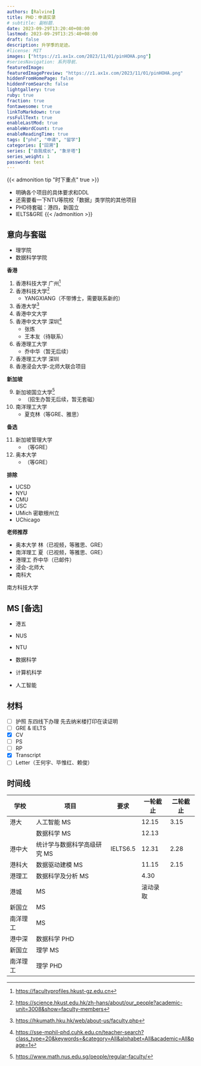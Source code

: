 ```yaml
---
authors: [Ralvine]
title: PHD：申请实录
# subtitle: 副标题.
date: 2023-09-29T13:20:40+08:00
lastmod: 2023-09-29T13:25:40+08:00
draft: false
description: 升学季的足迹。
#license: MIT
images: ["https://z1.ax1x.com/2023/11/01/pinHOHA.png"]
#seriesNavigation: 系列导航.
featuredImage: 
featuredImagePreview: "https://z1.ax1x.com/2023/11/01/pinHOHA.png"
hiddenFromHomePage: false
hiddenFromSearch: false
lightgallery: true
ruby: true
fraction: true
fontawesome: true
linkToMarkdown: true
rssFullText: true
enableLastMod: true
enableWordCount: true
enableReadingTime: true
tags: ["phd", "申请", "留学"]
categories: ["回溯"]
series: ["自我成长", "象牙塔"]
series_weight: 1
password: test
---
```


<!--more-->

{{< admonition tip "时下重点" true >}}
- 明确各个项目的具体要求和DDL
- 还需要看一下NTU等院校「数据」类学院的其他项目
- PHD待套磁：港四，新国立
- IELTS&GRE
{{< /admonition >}}

## 意向与套磁

- 理学院
- 数据科学学院

**香港**

1. 香港科技大学 广州[^1]
2. 香港科技大学[^2]
	- YANGXIANG（不带博士，需要联系新的）
3. 香港大学[^3]
4. 香港中文大学
5. 香港中文大学 深圳[^4]
	- 张炼
	- 王本友（待联系）
6. 香港理工大学
	- 乔中华（暂无后续）
7. 香港理工大学 深圳
8. 香港浸会大学-北师大联合项目

**新加坡**

9. 新加坡国立大学[^5]
	- （招生办暂无后续，暂无套磁）
10. 南洋理工大学
	- 夏克林（等GRE、雅思）

**备选**

11. 新加坡管理大学
	- （等GRE）
12. 奥本大学
	- （等GRE）

**排除**

- UCSD
- NYU
- CMU
- USC
- UMich 密歇根州立
- UChicago

**老师推荐**
- 奥本大学 林（已视频，等雅思、GRE）
- 南洋理工 夏（已视频，等雅思、GRE）
- 港理工 乔中华（已邮件）
- 浸会-北师大
- 南科大

南方科技大学

## MS [备选]

- 港五
- NUS
- NTU

- 数据科学
- 计算机科学
- 人工智能

## 材料

- [ ] 护照 东四线下办理 先去纳米楼打印在读证明
- [ ] GRE & IELTS
- [x] CV
- [ ] PS
- [ ] RP
- [x] Transcript
- [ ] Letter（王何宇、毕惟红、赖俊）

## 时间线

|学校|项目|要求|一轮截止|二轮截止|
|---|---|----|--------|-------|
|港大|人工智能 MS||12.15|3.15|
||数据科学 MS||12.13||
|港中大|统计学与数据科学高级研究 MS|IELTS6.5|12.31|2.28|
|港科大|数据驱动建模 MS||11.15|2.15|
|港理工|数据科学及分析 MS||4.30||
|港城|MS||滚动录取||
|新国立|MS||||
|南洋理工|MS||||
|港中深|数据科学 PHD||||
|新国立|理学 MS||||
|南洋理工|理学 PHD||||

[^1]: https://facultyprofiles.hkust-gz.edu.cn
[^2]: https://science.hkust.edu.hk/zh-hans/about/our_people?academic-unit=3008&show=faculty-members
[^3]: https://hkumath.hku.hk/web/about-us/faculty.php
[^4]: https://sse-mphil-phd.cuhk.edu.cn/teacher-search?class_type=20&keywords=&category=All&alphabet=All&academic=All&page=1
[^5]: https://www.math.nus.edu.sg/people/regular-faculty/

